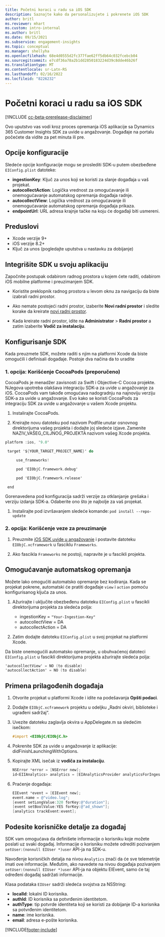 ```yaml
---
title: Početni koraci u radu sa iOS SDK
description: Saznajte kako da personalizujete i pokrenete iOS SDK
author: britl
ms.reviewer: mhart
ms.custom: intro-internal
ms.author: britl
ms.date: 09/15/2021
ms.subservice: engagement-insights
ms.topic: conceptual
ms.manager: shellyha
ms.openlocfilehash: 68e4d0555d2fc377fae62ff5db64c032fcebcb04
ms.sourcegitcommit: e7cdf36a78a2b1dd2850183224d39c8dde46b26f
ms.translationtype: MT
ms.contentlocale: sr-Latn-RS
ms.lasthandoff: 02/16/2022
ms.locfileid: "8226232"
---
```

# <a name="get-started-with-the-ios-sdk"></a>Početni koraci u radu sa iOS SDK

[!INCLUDE [cc-beta-prerelease-disclaimer](includes/cc-beta-prerelease-disclaimer.md)]

Ovo uputstvo vas vodi kroz proces opremanja iOS aplikacije sa Dynamics 365 Customer Insights SDK za uvide u angažovanje. Događaje na portalu počećete da vidite za pet minuta ili pre.

## <a name="configuration-options"></a>Opcije konfiguracije

Sledeće opcije konfiguracije mogu se proslediti SDK-u putem obezbeđene `EIConfig.plist` datoteke:

- **ingestionKey**: Ključ za unos koji se koristi za slanje događaja u vaš projekat.
- **autocollectAction**: Logička vrednost za omogućavanje ili onemogućavanje automatskog opremanja događaja radnje.
- **autocollectView**: Logička vrednost za omogućavanje ili onemogućavanje automatskog opremanja događaja prikaza.
- **endpointUrl**: URL adresa krajnje tačke na koju će događaji biti usmereni.

## <a name="prerequisites"></a>Preduslovi

- Xcode verzije 9+
- iOS verzije 8.2+
- Ključ za unos (pogledajte uputstva u nastavku za dobijanje)

## <a name="integrate-the-sdk-into-your-application"></a>Integrišite SDK u svoju aplikaciju

Započnite postupak odabirom radnog prostora u kojem ćete raditi, odabirom iOS mobilne platforme i preuzimanjem SDK.

- Koristite preklopnik radnog prostora u levom oknu za navigaciju da biste izabrali radni prostor.

- Ako nemate postojeći radni prostor, izaberite **Novi radni prostor** i sledite korake da kreirate [novi radni prostor](create-workspace.md).

- Kada kreirate radni prostor, idite na **Administrator** > **Radni prostor** a zatim izaberite **Vodič za instalaciju**.

## <a name="configure-the-sdk"></a>Konfigurisanje SDK

Kada preuzmete SDK, možete raditi s njim na platformi Xcode da biste omogućili i definisali događaje. Postoje dva načina da to uradite

### <a name="option-1-using-cocoapods-recommended"></a>1. opcija: Korišćenje CocoaPods (preporučeno)
CocoaPods je menadžer zavisnosti za Swift i Objective-C Cocoa projekte. NJegova upotreba olakšava integraciju SDK-a za uvide u angažovanje za iOS. CocoaPods vam takođe omogućava nadogradnju na najnoviju verziju SDK-a za uvide u angažovanje. Evo kako se koristi CocoaPods za integraciju SDK za uvide u angažovanje u vašem Xcode projektu. 

1. Instalirajte CocoaPods. 

1. Kreirajte novu datoteku pod nazivom Podfile unutar osnovnog direktorijuma vašeg projekta i dodajte joj sledeće izjave. Zamenite NAZIV_VAŠEG_CILJNOG_PROJEKTA nazivom vašeg Xcode projekta. 
```objectivec
platform :ios, '9.0'  

 target '${YOUR_TARGET_PROJECT_NAME}' do 

     use_frameworks!   

     pod 'EIObjC.framework.debug' 

     pod 'EIObjC.framework.release' 

 end 
```
Gorenavedena pod konfiguracija sadrži verzije za otklanjanje grešaka i verziju izdanja SDK-a. Odaberite ono što je najbolje za vaš projekat.

1. Instalirajte pod izvršavanjem sledeće komande: `pod install --repo-update `

### <a name="option-2-using-download-link"></a>2. opcija: Korišćenje veze za preuzimanje

1. Preuzmite [iOS SDK uvide u angažovanje](https://download.pi.dynamics.com/sdk/EI-SDKs/ei-ios-sdk.zip) i postavite datoteku `EIObjC.xcframework` u fasciklu `Frameworks`.

1. Ako fascikla `Frameworks` ne postoji, napravite je u fascikli projekta.

## <a name="enable-auto-instrumentation"></a>Omogućavanje automatskog opremanja
 
Možete lako omogućiti automatsko opremanje bez kodiranja. Kada se projekat pokrene, automatski će pratiti događaje `view` i `action` pomoću konfigurisanog ključa za unos. 

1. Ažurirajte i uključite obezbeđenu datoteku `EIConfig.plist` u fascikli direktorijuma projekta za sledeća polja:
    - ingestionKey = `"Your-Ingestion-Key"`
    - autocollectView = DA
    - autocollectAction = DA

2. Zatim dodajte datoteku `EIConfig.plist` u svoj projekat na platformi Xcode. 



Da biste onemogućili automatsko opremanje, u obuhvaćenoj datoteci `EIConfig.plist` u fascikli direktorijuma projekta ažurirajte sledeća polja: 

```objectivec
'autocollectView' = NO (to disable)
'autocollectAction' = NO (to disable)
```


## <a name="implement-custom-events"></a>Primena prilagođenih događaja

1. Otvorite projekat u platformi Xcode i idite na podešavanja **Opšti podaci**. 
1. Dodajte `EIObjC.xcframework` projektu u odeljku „Radni okviri, biblioteke i ugrađeni sadržaj“.

1. Uvezite datoteku zaglavlja okvira u AppDelegate.m sa sledećim isečkom:

    ```objectivec
    #import <EIObjC/EIObjC.h>
    ```

1. Pokrenite SDK za uvide u angažovanje iz aplikacije: didFinishLaunchingWithOptions.
1. Kopirajte XML isečak iz **vodiča za instalaciju**.

    ```objectivec
    NSError *error = [NSError new];
    id<EIIAnalytics> analytics = [EIAnalyticsProvider analyticsForIngestionKey:nil error:&error];
    ```

1. Praćenje događaja:

    ```objectivec
    EIEvent *event = [EIEvent new];
    event.name = @"video.log";
    [event setLongValue:320 forKey:@"duration"];
    [event setBoolValue:YES forKey:@"ad_shown"];
    [analytics trackEvent:event];
    ```

## <a name="set-user-details-for-your-event"></a>Podesite korisničke detalje za događaj

SDK vam omogućava da definišete informacije o korisniku koje možete poslati uz svaki događaj. Informacije o korisniku možete odrediti pozivanjem `setUser:(nonnull EIUser *)user` API-ja na SDK-u.

Navođenje korisničkih detalja na nivou `Analytics` znači da će sve telemetrije imati ove informacije. Međutim, ako navedete na nivou događaja pozivanjem `setUser:(nonnull EIUser *)user` API-ja na objektu EIEvent, samo će taj određeni događaj sadržati informacije.

Klasa podataka `EIUser` sadrži sledeća svojstva za NSString:

- **localId**: lokalni ID korisnika.
- **authId**: ID korisnika sa potvrđenim identitetom.
- **authType**: tip potvrde identiteta koji se koristi za dobijanje ID-a korisnika sa potvrđenim identitetom.
- **name**: ime korisnika.
- **email**: adresa e-pošte korisnika.


[!INCLUDE[footer-include](../includes/footer-banner.md)]
